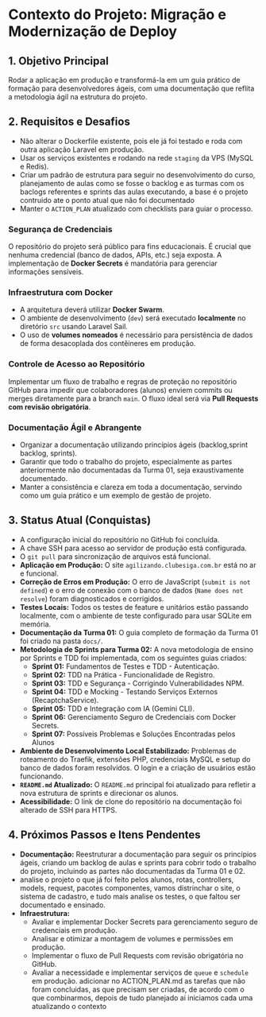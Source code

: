 # Contexto do Projeto: Migração e Modernização de Deploy

## 1. Objetivo Principal
Rodar a aplicação em produção e transformá-la em um guia prático de formação para desenvolvedores ágeis, com uma documentação que reflita a metodologia ágil na estrutura do projeto.

## 2. Requisitos e Desafios
- Não alterar o Dockerfile existente, pois ele já foi testado e roda com outra aplicação Laravel em produção.
- Usar os serviços existentes e rodando na rede `staging` da VPS (MySQL e Redis).
- Criar um padrão de estrutura para seguir no desenvolvimento do curso, planejamento de aulas como se fosse o backlog e as turmas com os baclogs referentes e sprints das aulas executando, a base é o projeto contruido ate o ponto atual que não foi documentado
- Manter o `ACTION_PLAN` atualizado com checklists para guiar o processo.


### Segurança de Credenciais
O repositório do projeto será público para fins educacionais. É crucial que nenhuma credencial (banco de dados, APIs, etc.) seja exposta. A implementação de **Docker Secrets** é mandatória para gerenciar informações sensíveis.

### Infraestrutura com Docker
- A arquitetura deverá utilizar **Docker Swarm**.
- O ambiente de desenvolvimento (`dev`) será executado **localmente** no diretório `src` usando Laravel Sail.
- O uso de **volumes nomeados** é necessário para persistência de dados de forma desacoplada dos contêineres em produção.

### Controle de Acesso ao Repositório
Implementar um fluxo de trabalho e regras de proteção no repositório GitHub para impedir que colaboradores (alunos) enviem commits ou merges diretamente para a branch `main`. O fluxo ideal será via **Pull Requests com revisão obrigatória**.

### Documentação Ágil e Abrangente
- Organizar a documentação utilizando princípios ágeis (backlog,sprint backlog, sprints).
- Garantir que todo o trabalho do projeto, especialmente as partes anteriormente não documentadas da Turma 01, seja exaustivamente documentado.
- Manter a consistência e clareza em toda a documentação, servindo como um guia prático e um exemplo de gestão de projeto.

## 3. Status Atual (Conquistas)
- A configuração inicial do repositório no GitHub foi concluída.
- A chave SSH para acesso ao servidor de produção está configurada.
- O `git pull` para sincronização de arquivos está funcional.
- **Aplicação em Produção:** O site `agilizando.clubesiga.com.br` está no ar e funcional.
- **Correção de Erros em Produção:** O erro de JavaScript (`submit is not defined`) e o erro de conexão com o banco de dados (`Name does not resolve`) foram diagnosticados e corrigidos.
- **Testes Locais:** Todos os testes de feature e unitários estão passando localmente, com o ambiente de teste configurado para usar SQLite em memória.
- **Documentação da Turma 01:** O guia completo de formação da Turma 01 foi criado na pasta `docs/`.
- **Metodologia de Sprints para Turma 02:** A nova metodologia de ensino por Sprints e TDD foi implementada, com os seguintes guias criados:
    - **Sprint 01:** Fundamentos de Testes e TDD - Autenticação.
    - **Sprint 02:** TDD na Prática - Funcionalidade de Registro.
    - **Sprint 03:** TDD e Segurança - Corrigindo Vulnerabilidades NPM.
    - **Sprint 04:** TDD e Mocking - Testando Serviços Externos (RecaptchaService).
    - **Sprint 05:** TDD e Integração com IA (Gemini CLI).
    - **Sprint 06:** Gerenciamento Seguro de Credenciais com Docker Secrets.
    - **Sprint 07:** Possíveis Problemas e Soluções Encontradas pelos Alunos
- **Ambiente de Desenvolvimento Local Estabilizado:** Problemas de roteamento do Traefik, extensões PHP, credenciais MySQL e setup do banco de dados foram resolvidos. O login e a criação de usuários estão funcionando.
- **`README.md` Atualizado:** O `README.md` principal foi atualizado para refletir a nova estrutura de sprints e direcionar os alunos.
- **Acessibilidade:** O link de clone do repositório na documentação foi alterado de SSH para HTTPS.

## 4. Próximos Passos e Itens Pendentes
- **Documentação:** Reestruturar a documentação para seguir os princípios ágeis, criando um backlog de aulas e sprints para cobrir todo o trabalho do projeto, incluindo as partes não documentadas da Turma 01 e 02.
- analise o projeto o que já foi feito pelos alunos, rotas, controllers, models, request, pacotes componentes, vamos distrinchar o site, o sistema de cadastro, e tudo mais analise os testes, o que faltou ser documentado e ensinado.
- **Infraestrutura:**
    - Avaliar e implementar Docker Secrets para gerenciamento seguro de credenciais em produção.
    - Analisar e otimizar a montagem de volumes e permissões em produção.
    - Implementar o fluxo de Pull Requests com revisão obrigatória no GitHub.
    - Avaliar a necessidade e implementar serviços de `queue` e `schedule` em produção.
adicionar no ACTION_PLAN.md as tarefas que não foram concluidas, as que precisam ser criadas, de acordo com o que combinarmos, depois de tudo planejado ai iniciamos cada uma atualizando o contexto 